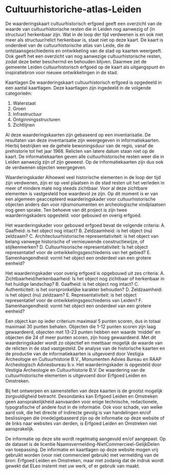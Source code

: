 # Cultuurhistoriche-atlas-Leiden

De waarderingskaart cultuurhistorisch erfgoed geeft een overzicht van de waarde van cultuurhistorische resten die in Leiden nog aanwezig of (in structuur) herkenbaar zijn. Wat in de loop der tijd verdwenen is en ook niet meer als structuur/relict herkenbaar is, staat niet op deze kaart. De kaart is onderdeel van de cultuurhistorische atlas van Leide, die de ontstaansgeschiedenis en ontwikkeling van de stad op kaarten weergeeft. Ook geeft het een overzicht van nog aanwezige cultuurhistorische resten, zodat deze beter beschermd en behouden blijven. Daarmee zet de gemeente Leiden cultuurhistorisch erfgoed op de kaart als uitgangspunt én inspiratiebron voor nieuwe ontwikkelingen in de stad.
 
Kaartlagen
De waarderingskaart cultuurhistorisch erfgoed is opgedeeld in een aantal kaartlagen. Deze kaartlagen zijn ingedeeld in de volgende categorieën:
1. Waterstaat
2. Groen
3. Infrastructuur
4. Ontginningsstructuren
5. Zichtlijnen

Al deze waarderingskaarten zijn gebaseerd op een inventarisatie. De resultaten van deze inventarisatie zijn weergegeven in informatiekaarten. Hierbij bestrijken we de gehele bewoningsduur van de regio, vanaf de prehistorie tot het jaar 1968. Relicten van latere datum staan niet op de kaart. De informatiekaarten geven alle cultuurhistorische resten weer die in Leiden aanwezig zijn of zijn geweest. Op de informatiekaarten zijn dus ook de verdwenen objecten weergegeven.
 
Waarderingskader
Alhoewel veel historische elementen in de loop der tijd zijn verdwenen, zijn er op veel plaatsen in de stad resten uit het verleden in meer of mindere mate nog steeds zichtbaar. Voor al deze zichtbare elementen is vastgesteld hoe waardevol ze zijn.
Op dit moment is er van een algemeen geaccepteerd waarderingskader voor cultuurhistorische objecten anders dan voor rijksmonumenten en archeologische vindplaatsen nog geen sprake. Ten behoeve van dit project is zijn twee waarderingskaders opgesteld: voor gebouwd en overig erfgoed. 

Het waarderingskader voor gebouwd erfgoed bevat de volgende criteria:
A. Gaafheid: is het object nog intact?
B. Zeldzaamheid: is het object (nu) zeldzaam?
C. Architectuurhistorische representativiteit: is het object van belang vanwege historische of vernieuwende constructiewijze, of stijlkenmerken?
D. Cultuurhisorische representativiteit: Is het object representatief voor de ontwikkelingsgeschiedenis van het gebied?
E. Samenhangendheid: vormt het object een onderdeel van een grotere eenheid?

Het waarderingskader voor overig erfgoed is opgebouwd uit zes criteria:
A. Zichtbaarheid/herkenbaarheid: Is het object nog zichtbaar of herkenbaar in het huidige landschap?
B. Gaafheid: is het object nog intact?
C. Authenticiteit: is het oorspronkelijke karakter behouden?
D. Zeldzaamheid: is het object (nu) zeldzaam?
E. Representativiteit: is het object representatief voor de ontwikkelingsgeschiedenis van Leiden?
F. Samenhangendheid: vormt het object een onderdeel van een grotere eenheid?

Een object kan op ieder criterium maximaal 5 punten scoren, dus in totaal maximaal 30 punten behalen. Objecten die 1-12 punten scoren zijn laag gewaardeerd, objecten met 13-23 punten hebben een waarde ‘middel’ en objecten die 24 of meer punten scoren, zijn hoog gewaardeerd. Met dit waarderingskader wordt zo objectief en meetbaar mogelijk de waarde van de relicten in de stad vastgesteld.
De analyse van de historische kaarten en de productie van de informatiekaarten is uitgevoerd door Vestigia Archeologie en Cultuurhistorie B.V., Monumenten Advies Bureau en RAAP Archeologisch Adviesbureau b.v.
Het waarderingskader is opgesteld door Vestigia Archeologie en Cultuurhistorie B.V.
De waardering van de cultuurhistorische elementen is uitgevoerd door Erfgoed Leiden en Omstreken.

Bij het ontwerpen en samenstellen van deze kaarten is de grootst mogelijk zorgvuldigheid betracht. Desondanks kan Erfgoed Leiden en Omstreken geen aansprakelijkheid aanvaarden voor enige technische, redactionele, typografische of andere fout in de informatie. Ook voor schade, van welke aard ook, die het directe of indirecte gevolg is van handelingen en/of beslissingen die (mede)gebaseerd zijn op de informatie op deze website of de links naar websites van derden, is Erfgoed Leiden en Omstreken niet aansprakelijk.
 
De informatie op deze site wordt regelmatig aangevuld en/of aangepast. Op de dataset is de licentie Naamsvermelding-NietCommercieel-GelijkDelen van toepassing. De informatie en kaartlagen op deze website mogen vrij gebruikt worden (voor niet commercieel gebruik) met vermelding van de bron: Erfgoed Leiden en Omstreken, maar niet zodanig dat de indruk wordt gewekt dat ELeo instemt met uw werk, of er gebruik van maakt.

